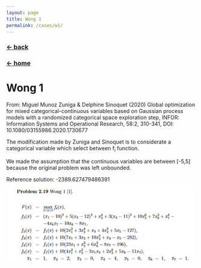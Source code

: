 ```yaml
---
layout: page
title: Wong 1
permalink: /cases/w1/
---
```

### [← back](/cases/)
### [← home](/index/)


# Wong 1
From: Miguel Munoz Zuniga & Delphine Sinoquet (2020) Global optimization for mixed categorical-continuous variables based on Gaussian process models with a randomized categorical space exploration step, INFOR: Information Systems and Operational Research, 58:2, 310-341, DOI: 10.1080/03155986.2020.1730677

The modification made by Zuniga and Sinoquet is to considerate a categorical variable which select between f<sub>i</sub> function. 

We made the assumption that the continuous variables are between [-5,5] because the original problem was left unbounded.

Reference solution: -2389.627479486391

<img align="left" src="https://raw.githubusercontent.com/mixed-optimization-benchmark/mixed-optimization-benchmark.github.io/master/Cas%20test/Wong1.PNG" >
